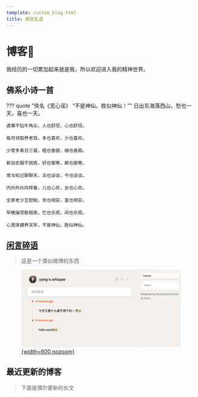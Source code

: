 ```yaml
---
template: custom_blog.html
title: 胡言乱语
---
```


# 博客📕
我经历的一切累加起来就是我，所以欢迎进入我的精神世界。

## 佛系小诗一首
??? quote "佚名《宽心谣》  “不是神仙，胜似神仙！”"
	日出东海落西山，愁也一天，喜也一天。

    遇事不钻牛角尖，人也舒坦，心也舒坦。

    每月领取养老钱，多也喜欢，少也喜欢。

    少荤多素日三餐，粗也香甜，细也香甜。

    新旧衣服不挑拣，好也御寒，赖也御寒。

    常与知己聊聊天，古也谈谈，今也谈谈。

    内孙外孙同样看，儿也心欢，女也心欢。

    全家老少互慰勉，贫也相安，富也相安。

    早晚操劳勤锻炼，忙也乐观，闲也乐观。

    心宽体健养天年，不是神仙，胜似神仙。

## [闲言碎语](https://whisper.yangz.site)
> 这是一个类似微博的东西
<figure markdown>

[![](assets/2024-08-07-15-29-48.png){width=600 nozoom}](https://whisper.yangz.site)

</figure>


## 最近更新的博客
> 下面是偶尔更新的长文